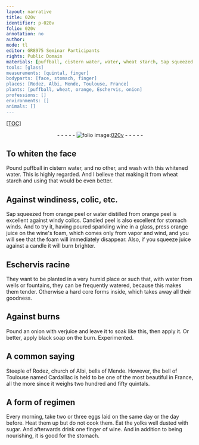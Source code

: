 ```yaml
---
layout: narrative
title: 020v
identifier: p-020v
folio: 020v
annotation: no
author:
mode: tl
editor: GR8975 Seminar Participants
rights: Public Domain
materials: [puffball, cistern water, water, wheat starch, Sap squeezed from orange peel, water distilled from orange peel, Candied peel, sparkling wine, orange juice, wine's foam, juice, Eschervis racine, onion, verjuice, black soap, eggs, yolk, sugar, wine]
tools: [glass]
measurements: [quintal, finger]
bodyparts: [face, stomach, finger]
places: [Rodez, Albi, Mende, Toulouse, France]
plants: [puffball, wheat, orange, Eschervis, onion]
professions: []
environments: []
animals: []
---
```


<p><a href="{{ site.baseurl }}/diplomatic/">[TOC]</a></p><div class="folio" align="center">- - - - - <a href="http://gallica.bnf.fr/ark:/12148/btv1b10500001g/f46.image" target="_blank"><img src="https://cu-mkp.github.io/2017-workshop-edition/assets/photo-icon.png" alt="folio image: " style="display:inline-block; margin-bottom:-3px;"/>020v</a> - - - - - </div>  
  

## To whiten the <span class="bp">face</span>

 
Pound <span class="m"><span class="pa">puffball</span></span> in <span class="m">cistern water</span>, and no other, and wash with this whitened <span class="m">water</span>. This is highly regarded. And I believe that making it from <span class="m"><span class="pa">wheat</span> starch</span> and using that would be even better.
 
 
  

## Against windiness, colic, etc.

 
<span class="m">Sap squeezed<span class="sup"> from <span class="pa">orange</span> peel</span></span> or <span class="m">water distilled from <span class="pa">orange</span> peel</span> is excellent against windy colics. <span class="m">Candied peel</span> is also excellent for <span class="bp">stomach</span> winds. And to try it, having poured <span class="m">sparkling wine</span> in a <span class="tl">glass</span>, press <span class="m"><span class="pa">orange</span> juice</span> on the <span class="m">wine's foam</span>, which comes only from vapor and wind, and you will see that the foam will immediately disappear. Also, if you squeeze <span class="m">juice</span> against a candle it will burn brighter. 
 
 
  

## <span class="m"><span class="pa">Eschervis</span> racine</span>

 
They want to be planted in a very humid place or such that, with <span class="sup">water from</span> wells or fountains, they can be frequently watered, because this makes them tender. Otherwise a hard core forms inside, which takes away all their goodness. 
 
 
  

## Against burns

 
Pound an <span class="m"><span class="pa">onion</span></span> with <span class="m">verjuice</span> and leave it to soak like this, then apply it. Or better, apply <span class="m">black soap</span> on the burn. Experimented. 
 
 
  

## A common saying

 
Steeple of <span class="pl">Rodez</span>, church of <span class="pl">Albi</span>, bells of <span class="pl">Mende</span>. However, the bell of <span class="pl">Toulouse</span> named Cardaillac is held to be one of the most beautiful in <span class="pl">France</span>, all the more since it weighs two hundred and fifty <span class="ms">quintal</span>s. 
 
 
  

## A form of regimen

 
Every <span class="tmp">morning</span>, take two or three <span class="m">eggs</span> laid on the same day or the <span class="tmp">day</span> before. Heat them up but do not cook them. Eat the <span class="m">yolk</span>s well dusted with <span class="m">sugar</span>. And afterwards drink one <span class="ms"><span class="bp">finger</span></span> of <span class="m">wine</span>. And in addition to being nourishing, it is good for the <span class="bp">stomach</span>. 
 

